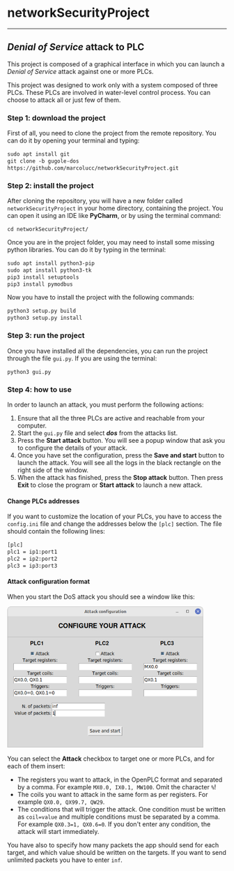 # networkSecurityProject
___
## _Denial of Service_ attack to PLC
This project is composed of a graphical interface in which you can launch a
_Denial of Service_ attack against one or more PLCs. 

This project was designed to work only with a system composed of three PLCs. 
These PLCs are involved in water-level control process. 
You can choose to attack all or just few of them.

### Step 1: download the project
First of all, you need to clone the project from the remote repository. You can do it by opening 
your terminal and typing:
````
sudo apt install git
git clone -b gugole-dos https://github.com/marcolucc/networkSecurityProject.git
````

### Step 2: install the project
After cloning the repository, you will have a new folder called ``networkSecurityProject`` in your home directory, containing the project. You can open it using an IDE
like **PyCharm**, or by using the terminal command:
````
cd networkSecurityProject/
````
Once you are in the project folder, you may need to install some missing python libraries. You
can do it by typing in the terminal:
````
sudo apt install python3-pip
sudo apt install python3-tk
pip3 install setuptools
pip3 install pymodbus
````
Now you have to install the project with the following commands:
````
python3 setup.py build
python3 setup.py install
````

### Step 3: run the project
Once you have installed all the dependencies, you can run
the project through the file ``gui.py``. If you are using the terminal:
````
python3 gui.py 
````

### Step 4: how to use
In order to launch an attack, you must perform the following actions:
1. Ensure that all the three PLCs are active and reachable from your computer.
2. Start the ``gui.py`` file and select __*dos*__ from the attacks list.
3. Press the __Start attack__ button. You will see a popup window that ask you to 
configure the details of your attack.
4. Once you have set the configuration, press the __Save and start__ button to launch the attack. 
You will see all the logs in the black rectangle on the right side of the window.
5. When the attack has finished, press the __Stop attack__ button. Then press __Exit__
to close the program or __Start attack__ to launch a new attack.

#### Change PLCs addresses
If you want to customize the location of your PLCs, you have to access the ``config.ini`` file
and change the addresses below the ``[plc]`` section. The file should contain the following lines:
```
[plc]
plc1 = ip1:port1
plc2 = ip2:port2
plc3 = ip3:port3
```

#### Attack configuration format
When you start the DoS attack you should see a window like this:

<img src="attack_config_screenshot.png" width="450" alt="Attack configuration"/>

You can select the __Attack__ checkbox to target one or more PLCs, and for each
of them insert:
* The registers you want to attack, in the OpenPLC format and separated by a comma. 
For example ``MX0.0, IX0.1, MW100``. Omit the character ``%``!
* The coils you want to attack in the same form as per registers.
For example ``QX0.0, QX99.7, QW29``.
* The conditions that will trigger the attack. One condition must be written
as ``coil=value`` and multiple conditions must be separated by a comma.
For example ``QX0.3=1, QX0.6=0``. If you don't enter any condition, the attack
will start immediately.

You have also to specify how many packets the app should send for each target, and which value should be written
on the targets. If you want to send unlimited packets you have to enter ``inf``.
